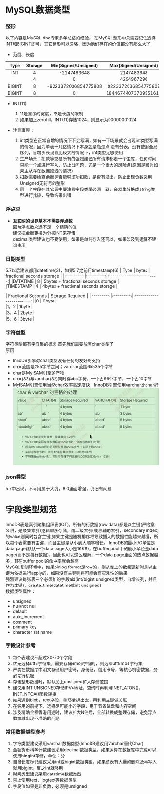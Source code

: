 # MySQL数据类型

### 整形

以下内容是MySQL dba专家多年总结的经验，
在MySQL整形中只需要记住选择INT和BIGINT即可，其它整形可以忽略，因为他们存在的价值都没有那么大了
- 范围、长度


|	Type	|	Storage	|	Min(Signed/Unsigned) 	|	Max(Signed/Unsigned)	|
|:---------:|:---------:|:-------------------------:|:-------------------------:|
|  INT  	|	4		|	-2147483648   			|	2147483648    			|
|  	    	|	4		|	0   					|	4294967296   			|
|BIGINT 	|	8		|	-9223372036854775808   	|	9223372036854775807    	|
|BIGINT 	|	8		|	0					   	|	18446744073709551615    |

- INT(11)
	1. 11是显示的宽度，不是长度的限制
	2. 如果加上zerofill，INT(11)存储1024，则显示为00000001024


- 注意事项：
	1. int类型在正常自增的情况下不会写满，如有一下场景就会出现int类型写满的情况，因为单表十几亿情况下本身就是瓶颈点
没有分表，没有使用全局序列，自增步长设置比较大的情况下，int类型足够使用
	2. 生产场景：扣款等交易所有的强烈建议所有请求都走一个主库，任何时间只能一个点进行写入，防止出问题，这是一个很大的风险点(原因是因为如果主从存在数据延迟的情况) 
	3. 扣款需要检查余额是否能够成功扣款，是否有溢出，防止出现负数采用Unsigned无符号的整形
	4. 同一个字段在其它表中要注意字段类型必须一致，会发生转换成string类型进行比较，导致结果出错

 

### 浮点型  

- **互联网的世界基本不需要浮点数**  
因为浮点数永远不是一个精确的值  
建议把金额转换为分按INT来存储  
decimal类型建议也不要使用，如果是单纯存入还可以，如果涉及到运算不建议使用


### 日期类型
5.7以后建议都用datetime(3)，如果5.7之前用timestamp(6)
|	Type	|	bytes	|	fractional seconds storage 	|
|:---------:|:---------:|:-------------------------:|
|DATATIME 	|	8		|	5bytes + fractional seconds storage   	|	
|TIMESTAMP 	|	4		|	4bytes + fractional seconds storage		|


|	Fractional Seconds	|	Storage	Required    |
|:---------:|:---------:|:-------------------------:|
|0 		|	0byte		|	
|1，2 	|	1byte		|	
|3，4 	|	2byte		|	
|5，6 	|	3byte		|	



### 字符类型

字符类型都有字符集的概念
首先我们需要放弃char类型了  
原因  
- InnoDB引擎对char类型没有任何的友好的支持
- char范围是255字节之间；varchar范围65535个字节
- char是MyISAM引擎的产物
- char(32)与varchar(32)同时存abc字符，一个占96个字节，一个占10字节
- MyISAM引擎使用当然char效率高速度快，InnoDB引擎使用varchar比char好  
![](images/数据类型1.jpg)



### json类型

5.7中出现，不可用属于大坑，8.0里面增强，仍旧有问题


# 字段类型规范
InnoDB表是索引聚集组织表(IOT)，所有的行数据(row data)都是以主键(严格意义讲，是聚集索引)逻辑顺序存储，而二级索引(或称辅助索引，secondary index)的value则同时包含主键,如果主键是随机排序将导致插入的数据性能越来越慢，所以每个表需要有主键，而且主键是从小到大顺序增长。
InnoDB的最小I/O单位是data page(默认一个data page大小是16KB)，在buffer pool中的最小单位是data page(而不是每行数据)，因此也可以这么理解，一个data page里面的热点数据越多，其在buffer pool的命中率就会越高  
MySQL复制环境中，如果binlog format是row的，则从库上的数据更新时是以主键为依据进行apply的，如果没有主键则将可能会有灾难性的后果  
强烈建议每张表三个必须加的字段aid(int/bigint unsigned类型，自增长列，并且作为主键)，create_time(datetime或int unsigned)   
数据类型属性：  
- unsigned
- null/not null
- default
- auto_increment
- comment
- primary key
- character set name

### 字段设计参考

1. 每个表建议不超过30-50个字段
2. 优先选择utf8字符集，需要存储emoji字符的，则选择utf8mb4字符集
3. 严禁在数据库中明文存储用户密码，身份证，信用卡号，等核心机密数据，务必先行机密
4. 存储整形数据时，默认加上unsigned扩大存储范围
5. 建议用INT UNSIGNED存储IPV4地址，查询时再利用INET_ATON()，INET_NTOA()函数转换
6. 如果遇到blob，text字段，则尽量拆出去，再利用主键做关联
7. 在够用的前提下，选择尽可能小的字段，用于节省磁盘和内存空间
8. 涉及精确金额香港用途时，建议扩大N倍后，全部转换成整理存储，避免浮点数加减出现不准确的问题

### 常用数据类型参考

1. 字符类型建议采用varchar数据类型(InnoDB建议用Varchar替代Char)
2. 金额货币科学计数建议采用decimal数据类型，如果运算在数据库中完成可以使用bingint存储，单位：分
3. 自增长度标识建议采用int或bigint数据类型，如果该表有大量的删除及再写入就用bigint，反之int就够用  
4. 时间类型建议采用datetime数据类型
5. 禁止使用text，logtext等数据类型
6. 字段值如果是非负数，必须是unsigned

